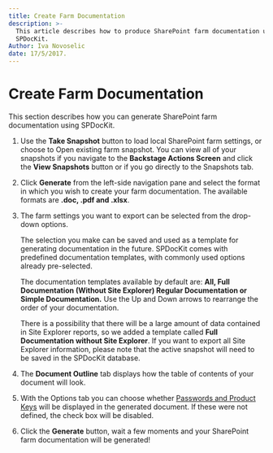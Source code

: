 ```yaml
---
title: Create Farm Documentation
description: >-
  This article describes how to produce SharePoint farm documentation using
  SPDocKit.
Author: Iva Novoselic
date: 17/5/2017.
---
```


# Create Farm Documentation

This section describes how you can generate SharePoint farm documentation using SPDocKit.

1. Use the **Take Snapshot** button to load local SharePoint farm settings, or choose to Open existing farm snapshot. You can view all of your snapshots if you navigate to the **Backstage Actions Screen** and click the **View Snapshots** button or if you go directly to the Snapshots tab.
2. Click **Generate** from the left-side navigation pane and select the format in which you wish to create your farm documentation. The available formats are **.doc, .pdf and .xlsx**.
3. The farm settings you want to export can be selected from the drop-down options.

   The selection you make can be saved and used as a template for generating documentation in the future. SPDocKit comes with predefined documentation templates, with commonly used options already pre-selected.

   The documentation templates available by default are: **All, Full Documentation \(Without Site Explorer\) Regular Documentation or Simple Documentation.** Use the Up and Down arrows to rearrange the order of your documentation.

   There is a possibility that there will be a large amount of data contained in Site Explorer reports, so we added a template called **Full Documentation without Site Explorer**. If you want to export all Site Explorer information, please note that the active snapshot will need to be saved in the SPDocKit database.

4. The **Document Outline** tab displays how the table of contents of your document will look.
5. With the Options tab you can choose whether [Passwords and Product Keys](../../get-to-know-spdockit/farm-explorer-screen/passwords-and-product-keys.md) will be displayed in the generated document. If these were not defined, the check box will be disabled.
6. Click the **Generate** button, wait a few moments and your SharePoint farm documentation will be generated!

